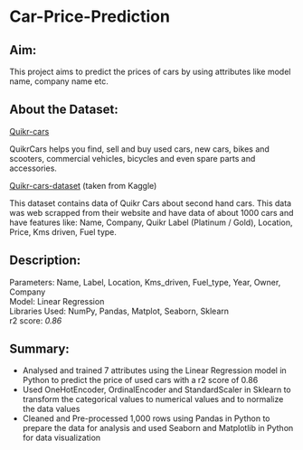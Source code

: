 # Car-Price-Prediction

## Aim:
This project aims to predict the prices of cars by using attributes like model name, company name etc.

## About the Dataset:

[Quikr-cars](https://www.quikr.com) 

QuikrCars helps you find, sell and buy used cars, new cars, bikes and scooters, commercial vehicles, bicycles and even spare parts and accessories. 

[Quikr-cars-dataset](https://www.kaggle.com/datasets/raihansoniwala/quikr-cars) (taken from Kaggle)

This dataset contains data of Quikr Cars about second hand cars. This data was web scrapped from their website and have data of about 1000 cars and have features like: Name, Company, Quikr Label (Platinum / Gold), Location, Price, Kms driven, Fuel type.

## Description:

Parameters: Name, Label, Location, Kms_driven, Fuel_type, Year, Owner, Company <br>
Model: Linear Regression <br>
Libraries Used: NumPy, Pandas, Matplot, Seaborn, Sklearn <br>
r2 score: *0.86* <br>

## Summary:

-	Analysed and trained 7 attributes using the Linear Regression model in Python to predict the price of used cars with a r2 score of 0.86
-	Used OneHotEncoder, OrdinalEncoder and StandardScaler in Sklearn to transform the categorical values to numerical values and to normalize the data values
-	Cleaned and Pre-processed 1,000 rows using Pandas in Python to prepare the data for analysis and used Seaborn and Matplotlib in Python for data visualization
